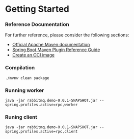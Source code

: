 # Getting Started

### Reference Documentation
For further reference, please consider the following sections:

* [Official Apache Maven documentation](https://maven.apache.org/guides/index.html)
* [Spring Boot Maven Plugin Reference Guide](https://docs.spring.io/spring-boot/docs/2.6.3/maven-plugin/reference/html/)
* [Create an OCI image](https://docs.spring.io/spring-boot/docs/2.6.3/maven-plugin/reference/html/#build-image)

### Compilation

``./mvnw clean package``

### Running worker
``java -jar rabbitmq.demo-0.0.1-SNAPSHOT.jar --spring.profiles.active=rpc,worker``

### Runing client
``java -jar rabbitmq.demo-0.0.1-SNAPSHOT.jar --spring.profiles.active=rpc,client``

